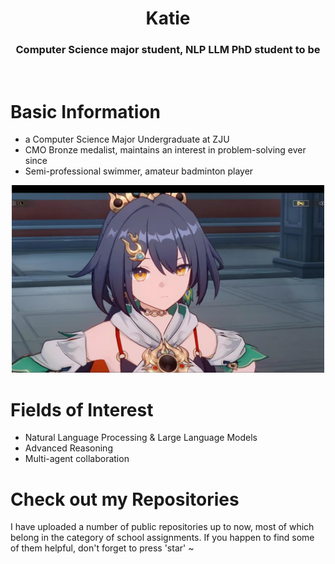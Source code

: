 <h1 align="center">Katie</h1>
<h3 align="center">Computer Science major student, NLP LLM PhD student to be</h3>

<br>

# Basic Information
- a Computer Science Major Undergraduate at ZJU
- CMO Bronze medalist, maintains an interest in problem-solving ever since
- Semi-professional swimmer, amateur badminton player

<p align="center">
<img src="yunli.jpg" alt="Yunli from Hongkai Star Rail" height="300" width="500"/>
</p>

# Fields of Interest
- Natural Language Processing & Large Language Models
- Advanced Reasoning
- Multi-agent collaboration

# Check out my Repositories
<p align="left">I have uploaded a number of public repositories up to now, most of which belong in the category of school assignments. If you happen to find some of them helpful, don't forget to press 'star' ~</p>
